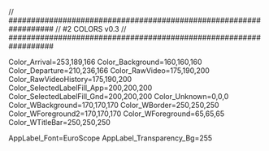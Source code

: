 // ##################################################################
//                 #2 COLORS v0.3
// ##################################################################

Color_Arrival=253,189,166
Color_Background=160,160,160
Color_Departure=210,236,166
Color_RawVideo=175,190,200
Color_RawVideoHistory=175,190,200
Color_SelectedLabelFill_App=200,200,200
Color_SelectedLabelFill_Gnd=200,200,200
Color_Unknown=0,0,0
Color_WBackground=170,170,170
Color_WBorder=250,250,250
Color_WForeground2=170,170,170
Color_WForeground=65,65,65
Color_WTitleBar=250,250,250

AppLabel_Font=EuroScope
AppLabel_Transparency_Bg=255